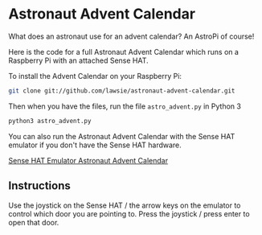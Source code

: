 # Astronaut Advent Calendar

What does an astronaut use for an advent calendar? An AstroPi of course!

Here is the code for a full Astronaut Advent Calendar which runs on a Raspberry Pi with an attached Sense HAT.

To install the Advent Calendar on your Raspberry Pi:

```bash
git clone git://github.com/lawsie/astronaut-advent-calendar.git
```
Then when you have the files, run the file `astro_advent.py` in Python 3

```bash
python3 astro_advent.py
```

You can also run the Astronaut Advent Calendar with the Sense HAT emulator if you don't have the Sense HAT hardware.

[Sense HAT Emulator Astronaut Advent Calendar](https://trinket.io/python/34f0bc33d2)

## Instructions
Use the joystick on the Sense HAT / the arrow keys on the emulator to control which door you are pointing to. Press the joystick / press enter to open that door.
